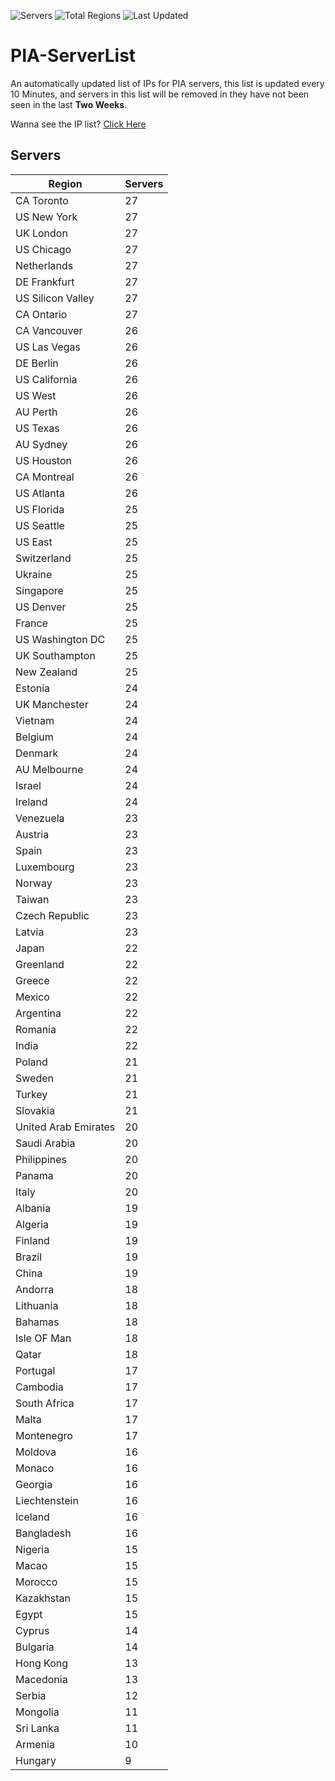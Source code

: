 ![Servers](https://img.shields.io/badge/Servers-2,039-darkgreen)
![Total Regions](https://img.shields.io/badge/Total_Regions-97-darkgreen)
![Last Updated](https://img.shields.io/badge/Last_Updated-December_12_2024_05:30_EST-darkgreen)

# PIA-ServerList
An automatically updated list of IPs for PIA servers, this list is updated every 10 Minutes, and servers in this list will be removed in they have not been seen in the last **Two Weeks**.

Wanna see the IP list? [Click Here](./servers.json)

## Servers
| Region               | Servers |
|----------------------|---------|
| CA Toronto | 27 |
| US New York | 27 |
| UK London | 27 |
| US Chicago | 27 |
| Netherlands | 27 |
| DE Frankfurt | 27 |
| US Silicon Valley | 27 |
| CA Ontario | 27 |
| CA Vancouver | 26 |
| US Las Vegas | 26 |
| DE Berlin | 26 |
| US California | 26 |
| US West | 26 |
| AU Perth | 26 |
| US Texas | 26 |
| AU Sydney | 26 |
| US Houston | 26 |
| CA Montreal | 26 |
| US Atlanta | 26 |
| US Florida | 25 |
| US Seattle | 25 |
| US East | 25 |
| Switzerland | 25 |
| Ukraine | 25 |
| Singapore | 25 |
| US Denver | 25 |
| France | 25 |
| US Washington DC | 25 |
| UK Southampton | 25 |
| New Zealand | 25 |
| Estonia | 24 |
| UK Manchester | 24 |
| Vietnam | 24 |
| Belgium | 24 |
| Denmark | 24 |
| AU Melbourne | 24 |
| Israel | 24 |
| Ireland | 24 |
| Venezuela | 23 |
| Austria | 23 |
| Spain | 23 |
| Luxembourg | 23 |
| Norway | 23 |
| Taiwan | 23 |
| Czech Republic | 23 |
| Latvia | 23 |
| Japan | 22 |
| Greenland | 22 |
| Greece | 22 |
| Mexico | 22 |
| Argentina | 22 |
| Romania | 22 |
| India | 22 |
| Poland | 21 |
| Sweden | 21 |
| Turkey | 21 |
| Slovakia | 21 |
| United Arab Emirates | 20 |
| Saudi Arabia | 20 |
| Philippines | 20 |
| Panama | 20 |
| Italy | 20 |
| Albania | 19 |
| Algeria | 19 |
| Finland | 19 |
| Brazil | 19 |
| China | 19 |
| Andorra | 18 |
| Lithuania | 18 |
| Bahamas | 18 |
| Isle OF Man | 18 |
| Qatar | 18 |
| Portugal | 17 |
| Cambodia | 17 |
| South Africa | 17 |
| Malta | 17 |
| Montenegro | 17 |
| Moldova | 16 |
| Monaco | 16 |
| Georgia | 16 |
| Liechtenstein | 16 |
| Iceland | 16 |
| Bangladesh | 16 |
| Nigeria | 15 |
| Macao | 15 |
| Morocco | 15 |
| Kazakhstan | 15 |
| Egypt | 15 |
| Cyprus | 14 |
| Bulgaria | 14 |
| Hong Kong | 13 |
| Macedonia | 13 |
| Serbia | 12 |
| Mongolia | 11 |
| Sri Lanka | 11 |
| Armenia | 10 |
| Hungary | 9 |